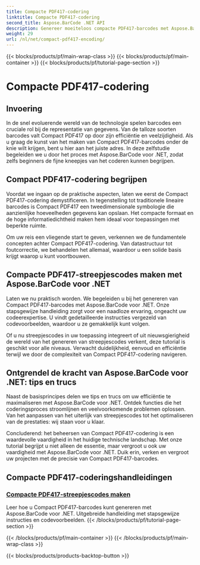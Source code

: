 ```yaml
---
title: Compacte PDF417-codering
linktitle: Compacte PDF417-codering
second_title: Aspose.BarCode .NET API
description: Genereer moeiteloos compacte PDF417-barcodes met Aspose.BarCode voor .NET. Volg onze stapsgewijze handleiding voor efficiënte codering, compleet met codevoorbeelden.
weight: 29
url: /nl/net/compact-pdf417-encoding/
---
```


{{< blocks/products/pf/main-wrap-class >}}
{{< blocks/products/pf/main-container >}}
{{< blocks/products/pf/tutorial-page-section >}}

# Compacte PDF417-codering


## Invoering

In de snel evoluerende wereld van de technologie spelen barcodes een cruciale rol bij de representatie van gegevens. Van de talloze soorten barcodes valt Compact PDF417 op door zijn efficiëntie en veelzijdigheid. Als u graag de kunst van het maken van Compact PDF417-barcodes onder de knie wilt krijgen, bent u hier aan het juiste adres. In deze zelfstudie begeleiden we u door het proces met Aspose.BarCode voor .NET, zodat zelfs beginners de fijne kneepjes van het coderen kunnen begrijpen.

## Compact PDF417-codering begrijpen

Voordat we ingaan op de praktische aspecten, laten we eerst de Compact PDF417-codering demystificeren. In tegenstelling tot traditionele lineaire barcodes is Compact PDF417 een tweedimensionale symbologie die aanzienlijke hoeveelheden gegevens kan opslaan. Het compacte formaat en de hoge informatiedichtheid maken hem ideaal voor toepassingen met beperkte ruimte.

Om uw reis een vliegende start te geven, verkennen we de fundamentele concepten achter Compact PDF417-codering. Van datastructuur tot foutcorrectie, we behandelen het allemaal, waardoor u een solide basis krijgt waarop u kunt voortbouwen.

## Compacte PDF417-streepjescodes maken met Aspose.BarCode voor .NET

Laten we nu praktisch worden. We begeleiden u bij het genereren van Compact PDF417-barcodes met Aspose.BarCode voor .NET. Onze stapsgewijze handleiding zorgt voor een naadloze ervaring, ongeacht uw codeerexpertise. U vindt gedetailleerde instructies vergezeld van codevoorbeelden, waardoor u ze gemakkelijk kunt volgen.

Of u nu streepjescodes in uw toepassing integreert of uit nieuwsgierigheid de wereld van het genereren van streepjescodes verkent, deze tutorial is geschikt voor alle niveaus. Verwacht duidelijkheid, eenvoud en efficiëntie terwijl we door de complexiteit van Compact PDF417-codering navigeren.

## Ontgrendel de kracht van Aspose.BarCode voor .NET: tips en trucs

Naast de basisprincipes delen we tips en trucs om uw efficiëntie te maximaliseren met Aspose.BarCode voor .NET. Ontdek functies die het coderingsproces stroomlijnen en veelvoorkomende problemen oplossen. Van het aanpassen van het uiterlijk van streepjescodes tot het optimaliseren van de prestaties: wij staan voor u klaar.

Concluderend: het beheersen van Compact PDF417-codering is een waardevolle vaardigheid in het huidige technische landschap. Met onze tutorial begrijpt u niet alleen de essentie, maar vergroot u ook uw vaardigheid met Aspose.BarCode voor .NET. Duik erin, verken en vergroot uw projecten met de precisie van Compact PDF417-barcodes.

## Compacte PDF417-coderingshandleidingen
### [Compacte PDF417-streepjescodes maken](./compact-pdf417-basic-configuration/)
Leer hoe u Compact PDF417-barcodes kunt genereren met Aspose.BarCode voor .NET. Uitgebreide handleiding met stapsgewijze instructies en codevoorbeelden.
{{< /blocks/products/pf/tutorial-page-section >}}

{{< /blocks/products/pf/main-container >}}
{{< /blocks/products/pf/main-wrap-class >}}

{{< blocks/products/products-backtop-button >}}
